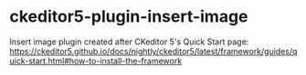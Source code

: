 # ckeditor5-plugin-insert-image
Insert image plugin created after CKeditor 5's Quick Start page:
https://ckeditor5.github.io/docs/nightly/ckeditor5/latest/framework/guides/quick-start.html#how-to-install-the-framework

